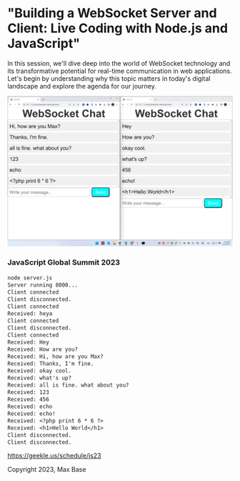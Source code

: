 # "Building a WebSocket Server and Client: Live Coding with Node.js and JavaScript"

In this session, we'll dive deep into the world of WebSocket technology and its transformative potential for real-time communication in web applications.
Let's begin by understanding why this topic matters in today's digital landscape and explore the agenda for our journey.

![Building a WebSocket Server and Client: Live Coding with Node.js and JavaScript](image.png)

### JavaScript Global Summit 2023

```
node server.js
Server running 8000...
Client connected
Client disconnected.
Client connected
Received: heya
Client connected
Client disconnected.
Client connected
Received: Hey
Received: How are you?
Received: Hi, how are you Max?
Received: Thanks, I'm fine.
Received: okay cool.
Received: what's up?
Received: all is fine. what about you?
Received: 123
Received: 456
Received: echo
Received: echo!
Received: <?php print 6 * 6 ?>
Received: <h1>Hello World</h1>
Client disconnected.
Client disconnected.
```

https://geekle.us/schedule/js23

Copyright 2023, Max Base
